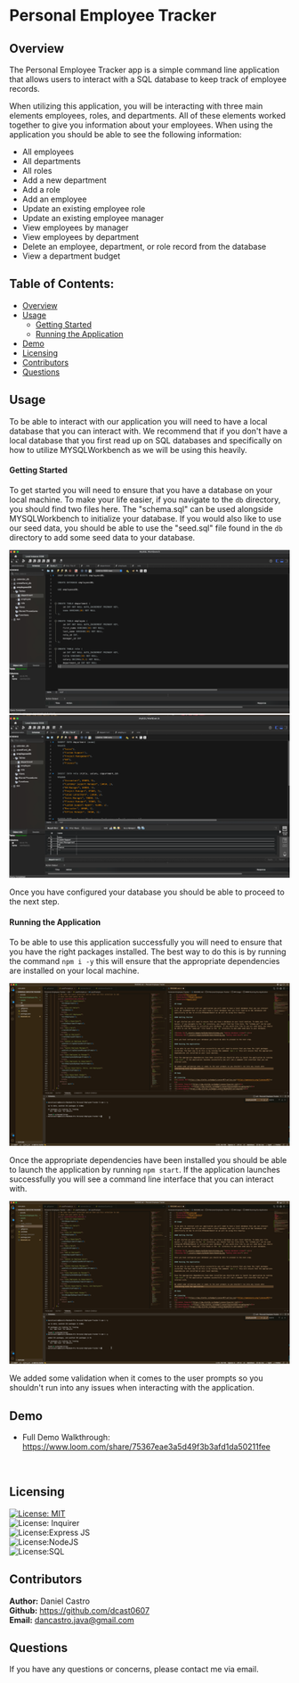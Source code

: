 # Personal Employee Tracker

## Overview

The Personal Employee Tracker app is a simple command line application that allows users to interact with a SQL database to keep track of employee records. </br>

When utilizing this application, you will be interacting with three main elements employees, roles, and departments. All of these elements worked together to give you information about your employees. When using the application you should be able to see the following information: 

- All employees
- All departments
- All roles
- Add a new department
- Add a role
- Add an employee
- Update an existing employee role
- Update an existing employee manager
- View employees by manager
- View employees by department
- Delete an employee, department, or role record from the database
- View a department budget

## Table of Contents:
- [Overview](#overview)
- [Usage](#usage)
    - [Getting Started](#getting-started)
    - [Running the Application](#running-the-application)
- [Demo](#demo)
- [Licensing](#licensing)
- [Contributors](#contributors)
- [Questions](#questions)

## Usage

To be able to interact with our application you will need to have a local database that you can interact with. We recommend that if you don't have a local database that you first read up on SQL databases and specifically on how to utilize MYSQLWorkbench as we will be using this heavily. 

#### Getting Started

To get started you will need to ensure that you have a database on your local machine. To make your life easier, if you navigate to the `db` directory, you should find two files here. The "schema.sql" can be used alongside MYSQLWorkbench to initialize your database. If you would also like to use our seed data, you should be able to use the "seed.sql" file found in the `db` directory to add some seed data to your database.

![Schema SQL](./assets/images/mySQLWorkbenchSchema.png "Adding database schema") </br>
![Seeding SQL](./assets/images/mySQLWorkbenchSeeding.png "Adding seed data") </br>

Once you have configured your database you should be able to proceed to the next step.

#### Running the Application

To be able to use this application successfully you will need to ensure that you have the right packages installed. The best way to do this is by running the command `npm i -y` this will ensure that the appropriate dependencies are installed on your local machine. 

![Installing Dependencies](./assets/images/installingDependencies.gif "Adding dependencies") </br>

Once the appropriate dependencies have been installed you should be able to launch the application by running `npm start`. If the application launches successfully you will see a command line interface that you can interact with. 

![Launching Application](./assets/images/startingApp.gif "Running application") </br>

We added some validation when it comes to the user prompts so you shouldn't run into any issues when interacting with the application. 

## Demo

- Full Demo Walkthrough: https://www.loom.com/share/75367eae3a5d49f3b3afd1da50211fee 
</br>

## Licensing
[![License: MIT](https://img.shields.io/badge/License-MIT-yellow.svg)](https://opensource.org/licenses/MIT)</br>
![License: Inquirer](https://img.shields.io/badge/License-Inquirer-red)</br>
![License:Express JS](https://img.shields.io/badge/License-Express%20JS-brightgreen)</br>
![License:NodeJS](https://img.shields.io/badge/License-Node%20JS-yellowgreen)</br>
![License:SQL](https://img.shields.io/badge/License-SQL-blue)</br>

## Contributors

**Author:** Daniel Castro </br>
**Github:** https://github.com/dcast0607 </br>
**Email:** dancastro.java@gmail.com </br>

## Questions

If you have any questions or concerns, please contact me via email. 